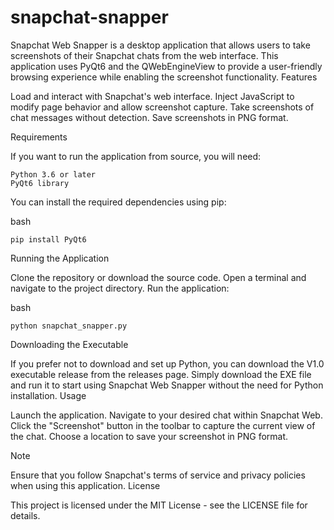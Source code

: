 # snapchat-snapper


Snapchat Web Snapper is a desktop application that allows users to take screenshots of their Snapchat chats from the web interface. This application uses PyQt6 and the QWebEngineView to provide a user-friendly browsing experience while enabling the screenshot functionality.
Features

  Load and interact with Snapchat's web interface.
  Inject JavaScript to modify page behavior and allow screenshot capture.
  Take screenshots of chat messages without detection.
  Save screenshots in PNG format.

Requirements

If you want to run the application from source, you will need:

    Python 3.6 or later
    PyQt6 library

You can install the required dependencies using pip:

bash

    pip install PyQt6

Running the Application

Clone the repository or download the source code.
Open a terminal and navigate to the project directory.
Run the application:

  bash

    python snapchat_snapper.py

Downloading the Executable

If you prefer not to download and set up Python, you can download the V1.0 executable release from the releases page. Simply download the EXE file and run it to start using Snapchat Web Snapper without the need for Python installation.
Usage

  Launch the application.
  Navigate to your desired chat within Snapchat Web.
  Click the "Screenshot" button in the toolbar to capture the current view of the chat.
  Choose a location to save your screenshot in PNG format.

Note

Ensure that you follow Snapchat's terms of service and privacy policies when using this application.
License

This project is licensed under the MIT License - see the LICENSE file for details.
